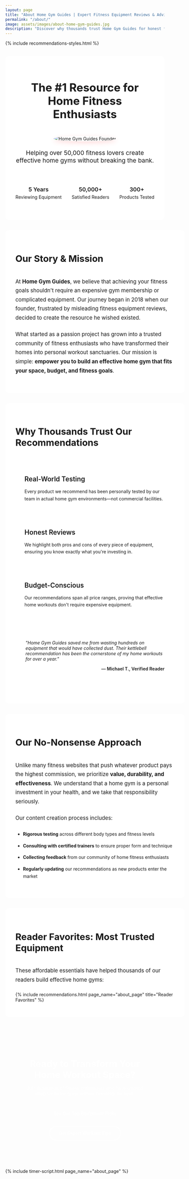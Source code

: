 ```yaml
---
layout: page
title: "About Home Gym Guides | Expert Fitness Equipment Reviews & Advice"
permalink: "/about/"
image: assets/images/about-home-gym-guides.jpg
description: "Discover why thousands trust Home Gym Guides for honest fitness equipment reviews, expert workout advice, and affordable home gym solutions."
---
```


<!-- Include shared styles -->
{% include recommendations-styles.html %}

<style>
 /* About-specific styles */
 .about-container {
   display: flex;
   flex-direction: column;
   align-items: center;
   justify-content: center;
   padding: 2rem;
   margin: 2rem auto;
   max-width: 800px;
   text-align: center;
   background-color: white;
   border-radius: 12px;
   box-shadow: var(--box-shadow);
 }
 
 .about-badge {
   display: inline-block;
   background-color: var(--accent-color);
   color: white;
   font-weight: 600;
   font-size: 0.9rem;
   padding: 0.4rem 1rem;
   border-radius: 50px;
   margin-bottom: 1rem;
 }
 
 .about-title {
   font-size: 2.2rem;
   font-weight: 700;
   color: var(--primary-color);
   margin: 0 0 1.5rem;
   position: relative;
   display: inline-block;
 }
 
 .about-title::after {
   content: "";
   position: absolute;
   height: 8px;
   width: 100%;
   background-color: var(--accent-color);
   opacity: 0.2;
   bottom: 8px;
   left: 0;
   z-index: -1;
 }
 
 .about-image {
   max-width: 200px;
   height: auto;
   border-radius: 50%;
   margin: 1.5rem 0;
   border: 3px solid var(--accent-color);
   box-shadow: 0 5px 15px rgba(255, 77, 77, 0.2);
 }
 
 .about-subtitle {
   font-size: 1.2rem;
   color: var(--secondary-text);
   max-width: 600px;
   margin: 0 auto 1.5rem;
 }
 
 .trust-badges {
   display: flex;
   flex-wrap: wrap;
   justify-content: center;
   gap: 2rem;
   margin: 2rem 0;
 }
 
 .trust-badge {
   display: flex;
   flex-direction: column;
   align-items: center;
   text-align: center;
 }
 
 .trust-badge-icon {
   font-size: 2rem;
   color: var(--accent-color);
   margin-bottom: 0.8rem;
 }
 
 .trust-badge-text {
   font-weight: 600;
   font-size: 1.1rem;
   color: var(--primary-color);
 }
 
 .trust-badge-subtext {
   font-size: 0.9rem;
   color: var(--secondary-text);
   margin-top: 0.3rem;
 }
 
 .section-container {
   width: 100%;
   background-color: white;
   border-radius: 12px;
   padding: 2rem;
   margin-bottom: 2rem;
   box-shadow: var(--box-shadow);
   text-align: left;
 }
 
 .section-title {
   font-size: 1.8rem;
   font-weight: 700;
   color: var(--primary-color);
   margin-bottom: 1.5rem;
   position: relative;
   display: inline-block;
 }
 
 .section-title::after {
   content: "";
   position: absolute;
   height: 3px;
   width: 60px;
   background-color: var(--accent-color);
   bottom: -5px;
   left: 0;
 }
 
 .section-text {
   font-size: 1.05rem;
   line-height: 1.7;
   color: var(--text-color);
   margin-bottom: 1.5rem;
 }
 
 .benefits-grid {
   display: grid;
   grid-template-columns: repeat(auto-fit, minmax(280px, 1fr));
   gap: 1.5rem;
   margin: 2rem 0;
 }
 
 .benefit-card {
   background-color: var(--light-bg);
   border-radius: 12px;
   padding: 1.8rem;
   transition: all 0.3s ease;
   border-top: 3px solid var(--accent-color);
 }
 
 .benefit-card:hover {
   transform: translateY(-5px);
   box-shadow: 0 10px 25px rgba(0,0,0,0.1);
 }
 
 .benefit-card h3 {
   font-size: 1.3rem;
   font-weight: 600;
   color: var(--primary-color);
   margin-top: 0;
   margin-bottom: 1rem;
 }
 
 .benefit-card p {
   color: var(--secondary-text);
   line-height: 1.6;
   margin-bottom: 0;
 }
 
 .testimonial {
   background-color: var(--light-bg);
   border-left: 4px solid var(--accent-color);
   padding: 1.5rem 2rem;
   margin: 2rem 0;
   font-style: italic;
   position: relative;
   border-radius: 0 12px 12px 0;
 }
 
 .testimonial::before {
   content: """;
   font-size: 4rem;
   position: absolute;
   left: 0.5rem;
   top: -1.5rem;
   color: var(--accent-color);
   opacity: 0.2;
   font-family: Georgia, serif;
 }
 
 .testimonial-author {
   font-weight: 600;
   font-style: normal;
   text-align: right;
   color: var(--text-color);
   margin-top: 0.8rem;
 }
 
 .feature-list {
   margin: 1.5rem 0;
   padding-left: 1.5rem;
 }
 
 .feature-list li {
   margin-bottom: 0.8rem;
   color: var(--text-color);
   line-height: 1.7;
 }
 
 .cta-container {
   background-color: var(--primary-color);
   color: white;
   padding: 2.5rem;
   border-radius: 12px;
   text-align: center;
   margin: 3rem auto;
   position: relative;
   overflow: hidden;
 }
 
 .cta-container::before {
   content: "";
   position: absolute;
   top: 0;
   right: 0;
   width: 300px;
   height: 300px;
   background: radial-gradient(circle, var(--accent-color) 0%, rgba(255,77,77,0) 70%);
   opacity: 0.2;
   border-radius: 50%;
   z-index: 0;
 }
 
 .cta-title {
   font-size: 1.8rem;
   font-weight: 700;
   margin-bottom: 1rem;
   position: relative;
   z-index: 1;
 }
 
 .cta-text {
   margin-bottom: 2rem;
   max-width: 600px;
   margin-left: auto;
   margin-right: auto;
   position: relative;
   z-index: 1;
 }
 
 .cta-buttons {
   display: flex;
   flex-wrap: wrap;
   justify-content: center;
   gap: 1rem;
   position: relative;
   z-index: 1;
 }
 
 .primary-btn {
   background-color: var(--accent-color);
   color: white;
   border: none;
   padding: 0.9rem 1.8rem;
   border-radius: 50px;
   font-weight: 600;
   text-decoration: none;
   transition: all 0.3s ease;
   display: inline-flex;
   align-items: center;
 }
 
 .primary-btn:hover {
   background-color: #e03e3e;
   transform: translateY(-2px);
   box-shadow: 0 5px 15px rgba(255, 77, 77, 0.2);
 }
 
 .secondary-btn {
   background-color: transparent;
   color: white;
   border: 2px solid white;
   padding: 0.8rem 1.8rem;
   border-radius: 50px;
   font-weight: 600;
   text-decoration: none;
   transition: all 0.3s ease;
 }
 
 .secondary-btn:hover {
   background-color: white;
   color: var(--primary-color);
   transform: translateY(-2px);
 }
 
 /* Responsive Adjustments */
 @media (max-width: 768px) {
   .about-container, .section-container {
     padding: 1.5rem;
     margin: 1.5rem;
   }
   
   .about-title {
     font-size: 1.8rem;
   }
   
   .about-subtitle {
     font-size: 1.1rem;
   }
   
   .section-title {
     font-size: 1.5rem;
   }
   
   .trust-badges {
     flex-direction: column;
     gap: 1.5rem;
   }
   
   .benefits-grid {
     grid-template-columns: 1fr;
   }
   
   .cta-buttons {
     flex-direction: column;
   }
   
   .primary-btn, .secondary-btn {
     width: 100%;
     justify-content: center;
   }
 }
 
 @media (max-width: 480px) {
   .about-title {
     font-size: 1.5rem;
   }
   
   .about-image {
     max-width: 150px;
   }
   
   .testimonial {
     padding: 1.2rem;
   }
 }
</style>

<!-- Schema.org structured data for SEO -->
<script type="application/ld+json">
{
 "@context": "https://schema.org",
 "@type": "AboutPage",
 "name": "About Home Gym Guides",
 "description": "Discover why thousands trust Home Gym Guides for honest fitness equipment reviews, expert workout advice, and affordable home gym solutions.",
 "url": "{{ site.url }}{{ page.url }}",
 "mainEntity": {
   "@type": "Organization",
   "name": "Home Gym Guides",
   "foundingDate": "2018",
   "description": "Expert home gym equipment reviews and fitness advice"
 }
}
</script>

<!-- Main Content -->
<div class="about-container">
 <span class="about-badge">THE HOME GYM EXPERTS</span>
 <h1 class="about-title">The #1 Resource for Home Fitness Enthusiasts</h1>
 <img src="{{ site.baseurl }}/assets/images/about-home-gym-guides.jpg" alt="Home Gym Guides Founder" class="about-image">
 <p class="about-subtitle">Helping over 50,000 fitness lovers create effective home gyms without breaking the bank.</p>
 
 <div class="trust-badges">
   <div class="trust-badge">
     <i class="fas fa-award trust-badge-icon"></i>
     <div class="trust-badge-text">5 Years</div>
     <div class="trust-badge-subtext">Reviewing Equipment</div>
   </div>
   <div class="trust-badge">
     <i class="fas fa-users trust-badge-icon"></i>
     <div class="trust-badge-text">50,000+</div>
     <div class="trust-badge-subtext">Satisfied Readers</div>
   </div>
   <div class="trust-badge">
     <i class="fas fa-dumbbell trust-badge-icon"></i>
     <div class="trust-badge-text">300+</div>
     <div class="trust-badge-subtext">Products Tested</div>
   </div>
 </div>
</div>

<div class="section-container">
 <h2 class="section-title">Our Story & Mission</h2>
 <p class="section-text">
   At <strong>Home Gym Guides</strong>, we believe that achieving your fitness goals shouldn't require an expensive gym membership or complicated equipment. Our journey began in 2018 when our founder, frustrated by misleading fitness equipment reviews, decided to create the resource he wished existed.
 </p>
 <p class="section-text">
   What started as a passion project has grown into a trusted community of fitness enthusiasts who have transformed their homes into personal workout sanctuaries. Our mission is simple: <strong>empower you to build an effective home gym that fits your space, budget, and fitness goals</strong>.
 </p>
</div>

<div class="section-container">
 <h2 class="section-title">Why Thousands Trust Our Recommendations</h2>
 
 <div class="benefits-grid">
   <div class="benefit-card">
     <h3>Real-World Testing</h3>
     <p>Every product we recommend has been personally tested by our team in actual home gym environments—not commercial facilities.</p>
   </div>
   
   <div class="benefit-card">
     <h3>Honest Reviews</h3>
     <p>We highlight both pros and cons of every piece of equipment, ensuring you know exactly what you're investing in.</p>
   </div>
   
   <div class="benefit-card">
     <h3>Budget-Conscious</h3>
     <p>Our recommendations span all price ranges, proving that effective home workouts don't require expensive equipment.</p>
   </div>
 </div>
 
 <div class="testimonial">
   <p>"Home Gym Guides saved me from wasting hundreds on equipment that would have collected dust. Their kettlebell recommendation has been the cornerstone of my home workouts for over a year."</p>
   <p class="testimonial-author">— Michael T., Verified Reader</p>
 </div>
</div>

<div class="section-container">
 <h2 class="section-title">Our No-Nonsense Approach</h2>
 <p class="section-text">
   Unlike many fitness websites that push whatever product pays the highest commission, we prioritize <strong>value, durability, and effectiveness</strong>. We understand that a home gym is a personal investment in your health, and we take that responsibility seriously.
 </p>
 <p class="section-text">
   Our content creation process includes:
 </p>
 <ul class="feature-list">
   <li><strong>Rigorous testing</strong> across different body types and fitness levels</li>
   <li><strong>Consulting with certified trainers</strong> to ensure proper form and technique</li>
   <li><strong>Collecting feedback</strong> from our community of home fitness enthusiasts</li>
   <li><strong>Regularly updating</strong> our recommendations as new products enter the market</li>
 </ul>
</div>

<div class="section-container">
 <h2 class="section-title">Reader Favorites: Most Trusted Equipment</h2>
 <p class="section-text">These affordable essentials have helped thousands of our readers build effective home gyms:</p>
 
 {% include recommendations.html page_name="about_page" title="Reader Favorites" %}
</div>

<div class="cta-container">
 <h2 class="cta-title">Ready to Transform Your Home Workout Space?</h2>
 <p class="cta-text">Join thousands of fitness enthusiasts who have created effective home gyms without breaking the bank.</p>
 
 <div class="cta-buttons">
   <a href="{{ site.baseurl }}/equipment-guides" class="primary-btn" onclick="if(window.gtag){ gtag('event', 'cta_click', {'event_category': 'about_page', 'event_label': 'equipment_guides_button'}); }">See Our Top Equipment Picks</a>
   <a href="{{ site.baseurl }}/workout-plans" class="secondary-btn" onclick="if(window.gtag){ gtag('event', 'cta_click', {'event_category': 'about_page', 'event_label': 'workout_plans_button'}); }">Get Expert Workout Tips</a>
 </div>
</div>

<!-- Include timer script -->
{% include timer-script.html page_name="about_page" %}
